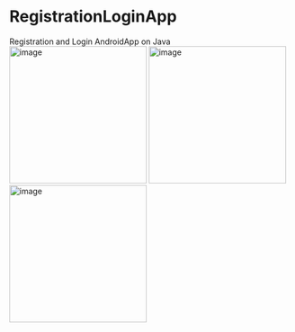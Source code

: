 # RegistrationLoginApp
 Registration and Login AndroidApp on Java
<img width="244" alt="image" src="https://github.com/IonovaM/RegistrationApp/assets/78234634/60d6f198-78de-4328-81ad-142d1b9c5221">
<img width="244" alt="image" src="https://github.com/IonovaM/RegistrationApp/assets/78234634/60d6f198-78de-4328-81ad-142d1b9c5221">
<img width="244" alt="image" src="https://github.com/IonovaM/RegistrationApp/assets/78234634/1fe53941-a57e-4ad8-a7c5-40bfa297c3f7">
